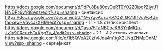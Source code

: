 https://docs.google.com/document/d/1dPu8Bu80oyOeRT0YO2Z0ipqPZjyrJ1HNDPp6vYd8wns/edit?usp=sharing - синтаксис 
https://docs.google.com/document/d/1GwYgoAosoybCQZF8R7BHJuWg4dafaoxewHVqvcJ3XHM/edit?usp=sharing - 1.1 - 1.8 степик конспект 
https://docs.google.com/document/d/1aso75TaNBOoJK63YxjMIQn-Jk1s9QRcuzbQsKpgZu_4/edit?usp=sharing - 2.1 - 4.2  степик конспект
https://drive.google.com/file/d/1b5QVoA2GzfvIJda4m1tgX2UNqZNMpOnM/view?usp=sharing - сертификат 
